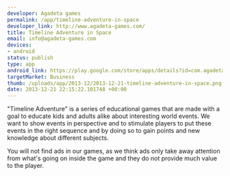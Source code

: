 ```yaml
--- 
developer: Agadeta games
permalink: /app/timeline-adventure-in-space
developer_link: http://www.agadeta-games.com/
title: Timeline Adventure in Space
email: info@agadeta-games.com
devices: 
- android
status: publish
type: app
android_link: https://play.google.com/store/apps/details?id=com.agadeta.games.TimelineAdventureSpace
targetMarket: Business
thumb: /uploads/app/2013-12/2013-12-21-timeline-adventure-in-space.png
date: 2013-12-21 22:15:22.101748 +00:00
---
```


"Timeline Adventure" is a series of educational games that are made with a goal to educate kids and adults alike about interesting world events. We want to show events in perspective and to stimulate players to put these events in the right sequence and by doing so to gain points and new knowledge about different subjects.

You will not find ads in our games, as we think ads only take away attention from what's going on inside the game and they do not provide much value to the player.
